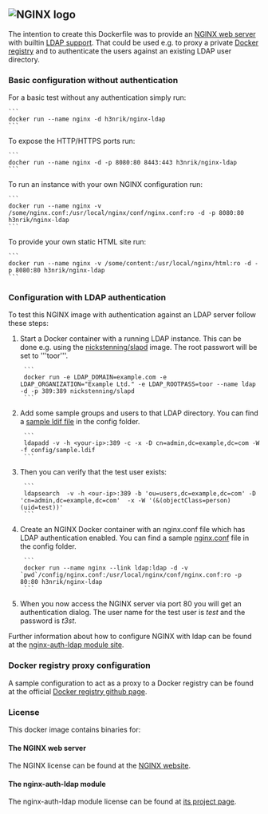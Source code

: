 ## ![NGINX logo](https://raw.github.com/g17/nginx-ldap/master/images/NginxLogo.gif)

The intention to create this Dockerfile was to provide an [NGINX web server](https://github.com/nginx/nginx) with builtin [LDAP support](https://github.com/kvspb/nginx-auth-ldap). That could be used e.g. to proxy a private [Docker registry](https://github.com/docker/docker-registry) and to authenticate the users against an existing LDAP user directory.

### Basic configuration without authentication
For a basic test without any authentication simply run:


	```
	docker run --name nginx -d h3nrik/nginx-ldap
	```


To expose the HTTP/HTTPS ports run:


	```
	docher run --name nginx -d -p 8080:80 8443:443 h3nrik/nginx-ldap
	```


To run an instance with your own NGINX configuration run:


	```
	docker run --name nginx -v /some/nginx.conf:/usr/local/nginx/conf/nginx.conf:ro -d -p 8080:80 h3nrik/nginx-ldap
	```


To provide your own static HTML site run:


	```
	docker run --name nginx -v /some/content:/usr/local/nginx/html:ro -d -p 8080:80 h3nrik/nginx-ldap
	```


### Configuration with LDAP authentication

To test this NGINX image with authentication against an LDAP server follow these steps:

1. Start a Docker container with a running LDAP instance. This can be done e.g. using the [nickstenning/slapd](https://registry.hub.docker.com/u/nickstenning/slapd/) image. The root passwort will be set to '''toor'''.


		```
		docker run -e LDAP_DOMAIN=example.com -e LDAP_ORGANIZATION="Example Ltd." -e LDAP_ROOTPASS=toor --name ldap -d -p 389:389 nickstenning/slapd
		```


2. Add some sample groups and users to that LDAP directory. You can find a [sample ldif file](/config/sample.ldif) in the config folder.


		```
		ldapadd -v -h <your-ip>:389 -c -x -D cn=admin,dc=example,dc=com -W -f config/sample.ldif
		```


3. Then you can verify that the test user exists:


		```
		ldapsearch  -v -h <our-ip>:389 -b 'ou=users,dc=example,dc=com' -D 'cn=admin,dc=example,dc=com'  -x -W '(&(objectClass=person)(uid=test))'
		```


4. Create an NGINX Docker container with an nginx.conf file which has LDAP authentication enabled. You can find a sample [nginx.conf](/config/nginx.conf) file in the config folder.

 
		```
		docker run --name nginx --link ldap:ldap -d -v `pwd`/config/nginx.conf:/usr/local/nginx/conf/nginx.conf:ro -p 80:80 h3nrik/nginx-ldap
		```


5. When you now access the NGINX server via port 80 you will get an authentication dialog. The user name for the test user is *test* and the password is *t3st*.

Further information about how to configure NGINX with ldap can be found at the [nginx-auth-ldap module site](https://github.com/kvspb/nginx-auth-ldap).

### Docker registry proxy configuration

A sample configuration to act as a proxy to a Docker registry can be found at the official [Docker registry github page](https://github.com/docker/docker-registry/blob/master/contrib/nginx/nginx_1-3-9.conf).

### License

This docker image contains binaries for:

#### The NGINX web server

The NGINX license can be found at the [NGINX website](http://nginx.org/LICENSE).

#### The nginx-auth-ldap module

The nginx-auth-ldap module license can be found at [its project page](https://github.com/kvspb/nginx-auth-ldap/blob/master/LICENSE).
